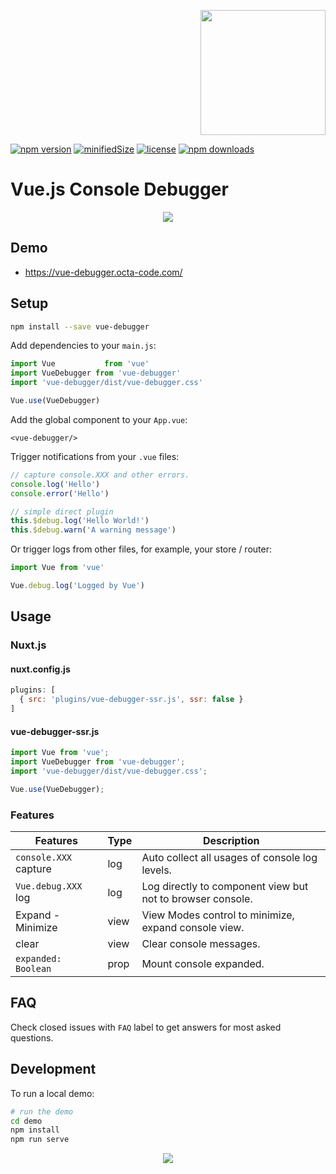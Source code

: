 <p align="right">
  <a href="https://www.buymeacoffee.com/octa.code" target="_blank">
  <img width="200" alt="" src="https://www.buymeacoffee.com/assets/img/guidelines/download-assets-sm-3.svg">
  </a>
</p>

[![npm version](https://badge.fury.io/js/vue-debugger.svg)](https://badge.fury.io/js/vue-debugger)
[![minifiedSize](https://img.shields.io/bundlephobia/min/vue-debugger)](https://www.npmjs.com/package/vue-debugger)
[![license](https://img.shields.io/github/license/ohadsh535/vue-debugger)](https://www.npmjs.com/package/vue-debugger)
[![npm downloads](https://img.shields.io/npm/dt/vue-debugger)](https://www.npmjs.com/package/vue-debugger)

[comment]: <> ([![npm]&#40;https://img.shields.io/npm/dm/vue-debugger.svg&#41;]&#40;https://www.npmjs.com/package/vue-debugger&#41;)

# Vue.js Console Debugger

<p align="center">
  <img src="http://cdn.thu.bz/vue-debugger-login.gif">
</p>

## Demo

- https://vue-debugger.octa-code.com/

## Setup

```bash
npm install --save vue-debugger
```

Add dependencies to your `main.js`:

```javascript
import Vue           from 'vue'
import VueDebugger from 'vue-debugger'
import 'vue-debugger/dist/vue-debugger.css'

Vue.use(VueDebugger)
```

Add the global component to your `App.vue`:

```vue
<vue-debugger/>
```

Trigger notifications from your `.vue` files:

```javascript
// capture console.XXX and other errors.
console.log('Hello')
console.error('Hello')
```

```javascript
// simple direct plugin
this.$debug.log('Hello World!')
this.$debug.warn('A warning message')
```

Or trigger logs from other files, for example, your store / router:

```javascript
import Vue from 'vue'

Vue.debug.log('Logged by Vue')
```
## Usage

### Nuxt.js

#### nuxt.config.js

```js
plugins: [
  { src: 'plugins/vue-debugger-ssr.js', ssr: false }
]
```

#### vue-debugger-ssr.js

```js
import Vue from 'vue';
import VueDebugger from 'vue-debugger';
import 'vue-debugger/dist/vue-debugger.css';

Vue.use(VueDebugger);
```


### Features

| Features                     | Type          | Description                                                  |
| ---------------------------- | ------------- | ------------------------------------------------------------ |
| ```console.XXX``` capture    | log           | Auto collect all usages of console log levels.               |
| ```Vue.debug.XXX``` log      | log           | Log directly to component view but not to browser console.   |
| Expand - Minimize            | view          | View Modes control to minimize, expand console view.         |
| clear                        | view          | Clear console messages.                                      |
| `expanded: Boolean`          | prop          | Mount console expanded.                                      |

## FAQ

Check closed issues with `FAQ` label to get answers for most asked questions.

## Development

To run a local demo:

```bash
# run the demo
cd demo
npm install
npm run serve
```
<p align="center">
  <img src="http://cdn.thu.bz/vue-debugger-console.gif">
</p>

